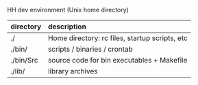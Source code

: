 HH dev environment (Unix home directory)

| directory | description |
|:-|:-|
| ./ | Home directory: rc files, startup scripts, etc |
| ./bin/ | scripts / binaries / crontab |
| ./bin/Src | source code for bin executables + Makefile |
| ./lib/ | library archives |
